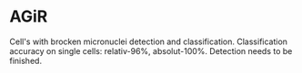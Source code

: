 # AGiR

Cell's with brocken micronuclei detection and classification.
Classification accuracy on single cells: relativ-96%, absolut-100%.
Detection needs to be finished.
